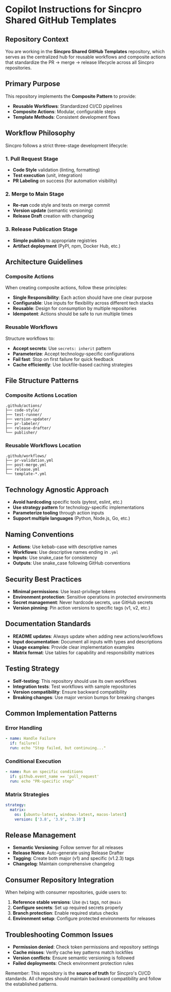 # Copilot Instructions for Sincpro Shared GitHub Templates

## Repository Context
You are working in the **Sincpro Shared GitHub Templates** repository, which serves as the centralized hub for reusable workflows and composite actions that standardize the PR → merge → release lifecycle across all Sincpro repositories.

## Primary Purpose
This repository implements the **Composite Pattern** to provide:
- **Reusable Workflows**: Standardized CI/CD pipelines
- **Composite Actions**: Modular, configurable steps
- **Template Methods**: Consistent development flows

## Workflow Philosophy
Sincpro follows a strict three-stage development lifecycle:

### 1. Pull Request Stage
- **Code Style** validation (linting, formatting)
- **Test execution** (unit, integration)
- **PR Labeling** on success (for automation visibility)

### 2. Merge to Main Stage
- **Re-run** code style and tests on merge commit
- **Version update** (semantic versioning)
- **Release Draft** creation with changelog

### 3. Release Publication Stage
- **Simple publish** to appropriate registries
- **Artifact deployment** (PyPI, npm, Docker Hub, etc.)

## Architecture Guidelines

### Composite Actions
When creating composite actions, follow these principles:
- **Single Responsibility**: Each action should have one clear purpose
- **Configurable**: Use inputs for flexibility across different tech stacks
- **Reusable**: Design for consumption by multiple repositories
- **Idempotent**: Actions should be safe to run multiple times

### Reusable Workflows
Structure workflows to:
- **Accept secrets**: Use `secrets: inherit` pattern
- **Parameterize**: Accept technology-specific configurations
- **Fail fast**: Stop on first failure for quick feedback
- **Cache efficiently**: Use lockfile-based caching strategies

## File Structure Patterns

### Composite Actions Location
```
.github/actions/
├── code-style/
├── test-runner/
├── version-updater/
├── pr-labeler/
├── release-drafter/
└── publisher/
```

### Reusable Workflows Location
```
.github/workflows/
├── pr-validation.yml
├── post-merge.yml
├── release.yml
└── template-*.yml
```

## Technology Agnostic Approach
- **Avoid hardcoding** specific tools (pytest, eslint, etc.)
- **Use strategy pattern** for technology-specific implementations
- **Parameterize tooling** through action inputs
- **Support multiple languages** (Python, Node.js, Go, etc.)

## Naming Conventions
- **Actions**: Use kebab-case with descriptive names
- **Workflows**: Use descriptive names ending in `.yml`
- **Inputs**: Use snake_case for consistency
- **Outputs**: Use snake_case following GitHub conventions

## Security Best Practices
- **Minimal permissions**: Use least-privilege tokens
- **Environment protection**: Sensitive operations in protected environments
- **Secret management**: Never hardcode secrets, use GitHub secrets
- **Version pinning**: Pin action versions to specific tags (v1, v2, etc.)

## Documentation Standards
- **README updates**: Always update when adding new actions/workflows
- **Input documentation**: Document all inputs with types and descriptions
- **Usage examples**: Provide clear implementation examples
- **Matrix format**: Use tables for capability and responsibility matrices

## Testing Strategy
- **Self-testing**: This repository should use its own workflows
- **Integration tests**: Test workflows with sample repositories
- **Version compatibility**: Ensure backward compatibility
- **Breaking changes**: Use major version bumps for breaking changes

## Common Implementation Patterns

### Error Handling
```yaml
- name: Handle Failure
  if: failure()
  run: echo "Step failed, but continuing..."
```

### Conditional Execution
```yaml
- name: Run on specific conditions
  if: github.event_name == 'pull_request'
  run: echo "PR-specific step"
```

### Matrix Strategies
```yaml
strategy:
  matrix:
    os: [ubuntu-latest, windows-latest, macos-latest]
    version: ['3.8', '3.9', '3.10']
```

## Release Management
- **Semantic Versioning**: Follow semver for all releases
- **Release Notes**: Auto-generate using Release Drafter
- **Tagging**: Create both major (v1) and specific (v1.2.3) tags
- **Changelog**: Maintain comprehensive changelog

## Consumer Repository Integration
When helping with consumer repositories, guide users to:
1. **Reference stable versions**: Use `@v1` tags, not `@main`
2. **Configure secrets**: Set up required secrets properly
3. **Branch protection**: Enable required status checks
4. **Environment setup**: Configure protected environments for releases

## Troubleshooting Common Issues
- **Permission denied**: Check token permissions and repository settings
- **Cache misses**: Verify cache key patterns match lockfiles
- **Version conflicts**: Ensure semantic versioning is followed
- **Failed deployments**: Check environment protection rules

Remember: This repository is the **source of truth** for Sincpro's CI/CD standards. All changes should maintain backward compatibility and follow the established patterns.